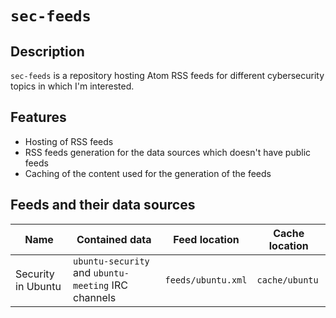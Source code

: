 # `sec-feeds`

## Description

`sec-feeds` is a repository hosting Atom RSS feeds for different cybersecurity topics in which I'm interested.

## Features

- Hosting of RSS feeds
- RSS feeds generation for the data sources which doesn't have public feeds
- Caching of the content used for the generation of the feeds

## Feeds and their data sources

| Name               | Contained data                                      | Feed location      | Cache location |
|--------------------|-----------------------------------------------------|--------------------|----------------|
| Security in Ubuntu | `ubuntu-security` and `ubuntu-meeting` IRC channels | `feeds/ubuntu.xml` | `cache/ubuntu` |

